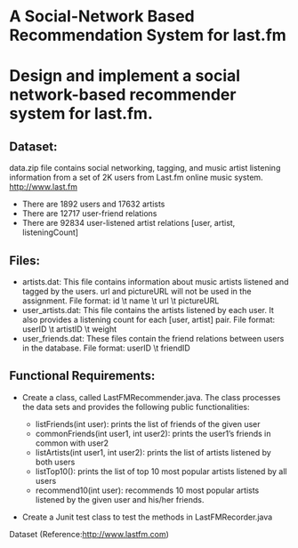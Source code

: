 # A Social-Network Based Recommendation System for last.fm


# Design and implement a social network-based recommender system for last.fm.


## Dataset: 
data.zip file contains social networking, tagging, and music artist listening information
from a set of 2K users from Last.fm online music system. http://www.last.fm 
- There are 1892 users and 17632 artists
- There are 12717 user-friend relations
- There are 92834 user-listened artist relations [user, artist, listeningCount]


## Files:
- artists.dat: This file contains information about music artists listened and tagged by the users. url and pictureURL will not be used in the assignment.
    File format: id \t name \t url \t pictureURL
- user_artists.dat: This file contains the artists listened by each user. It also provides a listening count for each [user, artist] pair.
    File format: userID \t artistID \t weight
- user_friends.dat: These files contain the friend relations between users in the database.
    File format: userID \t friendID
    

## Functional Requirements:
- Create a class, called LastFMRecommender.java. The class processes the data sets and provides the following public functionalities: 

    + listFriends(int user): prints the list of friends of the given user
    + commonFriends(int user1, int user2): prints the user1’s friends in common with user2
    + listArtists(int user1, int user2): prints the list of artists listened by both users 
    + listTop10(): prints the list of top 10 most popular artists listened by all users
    + recommend10(int user): recommends 10 most popular artists listened by the given user and his/her friends. 
    
- Create a Junit test class to test the methods in LastFMRecorder.java

Dataset (Reference:http://www.lastfm.com)